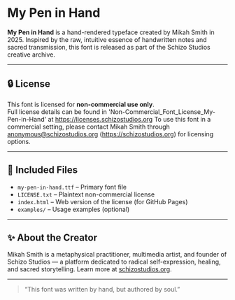 # My Pen in Hand

**My Pen in Hand** is a hand-rendered typeface created by Mikah Smith in 2025. Inspired by the raw, intuitive essence of handwritten notes and sacred transmission, this font is released as part of the Schizo Studios creative archive.

---

## 🔒 License

This font is licensed for **non-commercial use only**.  
Full license details can be found in 'Non-Commercial_Font_License_My-Pen-in-Hand' at https://licenses.schizostudios.org
To use this font in a commercial setting, please contact Mikah Smith through anonymous@schizostudios.org (https://schizostudios.org) for licensing options.

---

## 📂 Included Files

- `my-pen-in-hand.ttf` – Primary font file  
- `LICENSE.txt` – Plaintext non-commercial license  
- `index.html` – Web version of the license (for GitHub Pages)  
- `examples/` – Usage examples (optional)

---

## ✨ About the Creator

Mikah Smith is a metaphysical practitioner, multimedia artist, and founder of Schizo Studios — a platform dedicated to radical self-expression, healing, and sacred storytelling. Learn more at [schizostudios.org](https://schizostudios.org).

---

> “This font was written by hand, but authored by soul.”
